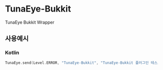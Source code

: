 # TunaEye-Bukkit

TunaEye Bukkit Wrapper

## 사용예시

### Kotlin

```kotlin
TunaEye.send(Level.ERROR, "TunaEye-Bukkit", "TunaEye-Bukkit 플러그인 테스트입니다.", arrayOf(Destination(DestinationType.SMS, arrayOf("01012345678"))))
```
